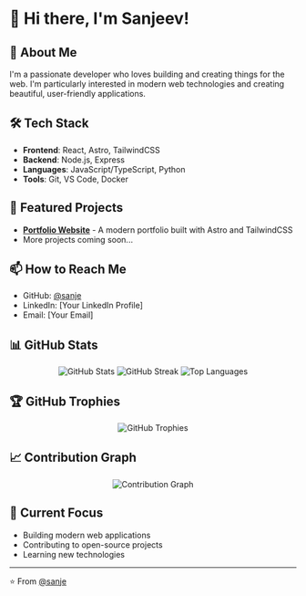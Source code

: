 # 👋 Hi there, I'm Sanjeev!

## 🚀 About Me
I'm a passionate developer who loves building and creating things for the web. I'm particularly interested in modern web technologies and creating beautiful, user-friendly applications.

## 🛠️ Tech Stack
- **Frontend**: React, Astro, TailwindCSS
- **Backend**: Node.js, Express
- **Languages**: JavaScript/TypeScript, Python
- **Tools**: Git, VS Code, Docker

## 🌟 Featured Projects
- **[Portfolio Website]([https://guru-ng.github.io/fluffy-octo-chainsaw/])** - A modern portfolio built with Astro and TailwindCSS
- More projects coming soon...

## 📫 How to Reach Me
- GitHub: [@sanje](https://github.com/guru-ng)
- LinkedIn: [Your LinkedIn Profile]
- Email: [Your Email]

## 📊 GitHub Stats
<div align="center">
  <img src="https://github-readme-stats.vercel.app/api?username=sanje&show_icons=true&theme=radical" alt="GitHub Stats" />
  <img src="https://github-readme-streak-stats.herokuapp.com/?user=sanje&theme=radical" alt="GitHub Streak" />
  <img src="https://github-readme-stats.vercel.app/api/top-langs/?username=sanje&layout=compact&theme=radical" alt="Top Languages" />
</div>

## 🏆 GitHub Trophies
<div align="center">
  <img src="https://github-profile-trophy.vercel.app/?username=sanje&theme=radical&row=1" alt="GitHub Trophies" />
</div>

## 📈 Contribution Graph
<div align="center">
  <img src="https://github-readme-activity-graph.vercel.app/graph?username=sanje&theme=radical" alt="Contribution Graph" />
</div>

## 🎯 Current Focus
- Building modern web applications
- Contributing to open-source projects
- Learning new technologies

---
⭐️ From [@sanje](https://github.com/sanje)
